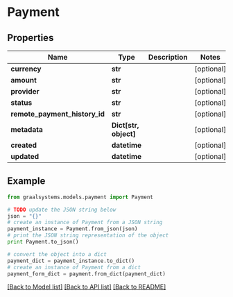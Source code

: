 # Payment


## Properties

Name | Type | Description | Notes
------------ | ------------- | ------------- | -------------
**currency** | **str** |  | [optional] 
**amount** | **str** |  | [optional] 
**provider** | **str** |  | [optional] 
**status** | **str** |  | [optional] 
**remote_payment_history_id** | **str** |  | [optional] 
**metadata** | **Dict[str, object]** |  | [optional] 
**created** | **datetime** |  | [optional] 
**updated** | **datetime** |  | [optional] 

## Example

```python
from graalsystems.models.payment import Payment

# TODO update the JSON string below
json = "{}"
# create an instance of Payment from a JSON string
payment_instance = Payment.from_json(json)
# print the JSON string representation of the object
print Payment.to_json()

# convert the object into a dict
payment_dict = payment_instance.to_dict()
# create an instance of Payment from a dict
payment_form_dict = payment.from_dict(payment_dict)
```
[[Back to Model list]](../README.md#documentation-for-models) [[Back to API list]](../README.md#documentation-for-api-endpoints) [[Back to README]](../README.md)


